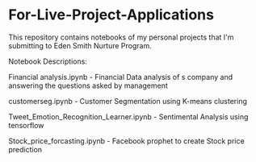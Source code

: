 # For-Live-Project-Applications
This repository contains notebooks of my personal projects that I'm submitting to Eden Smith Nurture Program.

Notebook Descriptions:

Financial analysis.ipynb - Financial Data analysis of s company and answering the questions asked by management

customerseg.ipynb - Customer Segmentation using K-means clustering

Tweet_Emotion_Recognition_Learner.ipynb - Sentimental Analysis using tensorflow

Stock_price_forcasting.ipynb - Facebook prophet to create Stock price prediction
